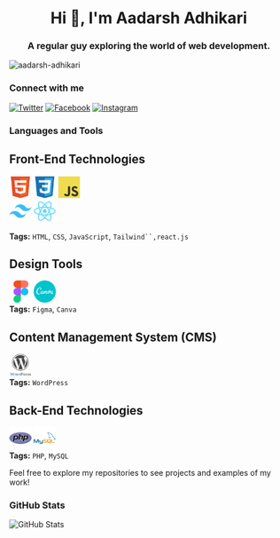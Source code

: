 <h1 align="center">Hi 👋, I'm Aadarsh Adhikari</h1>
<h3 align="center">A regular guy exploring the world of web development.</h3>


<p align="left"> <img src="https://komarev.com/ghpvc/?username=aadarsh-adhikari&label=Profile%20views&color=0e75b6&style=flat" alt="aadarsh-adhikari" /> </p>


### Connect with me

[![Twitter](https://img.shields.io/badge/Twitter-1DA1F2?style=for-the-badge&logo=twitter&logoColor=white)](https://twitter.com/aadarshadhika13)
[![Facebook](https://img.shields.io/badge/Facebook-1877F2?style=for-the-badge&logo=facebook&logoColor=white)](https://www.facebook.com/aadarsh.adhikari.188/)
[![Instagram](https://img.shields.io/badge/Instagram-E4405F?style=for-the-badge&logo=instagram&logoColor=white)](https://www.instagram.com/adhikari_aadarsh/)

### Languages and Tools

## Front-End Technologies

<a href="https://developer.mozilla.org/en-US/docs/Web/HTML" target="_blank"><img src="https://raw.githubusercontent.com/devicons/devicon/master/icons/html5/html5-original.svg" alt="HTML5" width="40" height="40"/></a> <a href="https://developer.mozilla.org/en-US/docs/Web/CSS" target="_blank"><img src="https://raw.githubusercontent.com/devicons/devicon/master/icons/css3/css3-original.svg" alt="CSS3" width="40" height="40"/></a> <a href="https://developer.mozilla.org/en-US/docs/Web/JavaScript" target="_blank"><img src="https://raw.githubusercontent.com/devicons/devicon/master/icons/javascript/javascript-original.svg" alt="JavaScript" width="40" height="40"/></a>  
</a> <a href="https://tailwindcss.com/" target="_blank"><img src="https://github.com/devicons/devicon/blob/master/icons/tailwindcss/tailwindcss-original.svg" alt="Tailwind" width="40" height="40"/></a> <a href="https://react.dev/" target="_blank"><img src="https://github.com/devicons/devicon/blob/master/icons/react/react-original.svg" alt="Tailwind" width="40" height="40"/></a>  

**Tags:** `HTML`, `CSS`, `JavaScript`, `Tailwind``,react.js`

## Design Tools

<a href="https://www.figma.com/" target="_blank"><img src="https://raw.githubusercontent.com/devicons/devicon/master/icons/figma/figma-original.svg" alt="Figma" width="40" height="40"/></a> <a href="https://www.canva.com/" target="_blank"><img src="https://raw.githubusercontent.com/devicons/devicon/master/icons/canva/canva-original.svg" alt="Canva" width="40" height="40"/></a>  
**Tags:** `Figma`, `Canva`

## Content Management System (CMS)

<a href="https://wordpress.org/" target="_blank"><img src="https://raw.githubusercontent.com/devicons/devicon/master/icons/wordpress/wordpress-original.svg" alt="WordPress" width="40" height="40"/></a>  
**Tags:** `WordPress`
## Back-End Technologies

<a href="https://www.php.net/" target="_blank"><img src="https://raw.githubusercontent.com/devicons/devicon/master/icons/php/php-original.svg" alt="PHP" width="40" height="40"/></a> <a href="https://www.mysql.com/" target="_blank"><img src="https://raw.githubusercontent.com/devicons/devicon/master/icons/mysql/mysql-original-wordmark.svg" alt="MySQL" width="40" height="40"/></a>  
**Tags:** `PHP`, `MySQL`

Feel free to explore my repositories to see projects and examples of my work!


### GitHub Stats

![GitHub Stats](https://github-readme-stats.vercel.app/api?username=aadarsh-adhikari&show_icons=true&locale=en)
